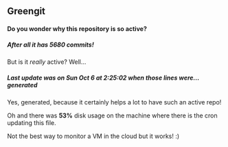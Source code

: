 ## Greengit

#### Do you wonder why this repository is so active?

##### After all it has 5680 commits!

But is it *really* active? Well...

##### Last update was on Sun Oct 6 at 2:25:02 when those lines were... generated

Yes, generated, because it certainly helps a lot to have such an active repo!

Oh and there was **53%** disk usage on the machine
where there is the cron updating this file.

Not the best way to monitor a VM in the cloud but it works! :)

